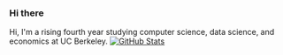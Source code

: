 ### Hi there

Hi, I'm a rising fourth year studying computer science, data science, and economics at UC Berkeley.
[![GitHub Stats](https://github-readme-stats-eta-five-94.vercel.app/api?username=ronyw7)](https://github.com/anuraghazra/github-readme-stats)
<!-- [![Top Langs](https://github-readme-stats-eta-five-94.vercel.app/api/top-langs/?username=ronyw7)](https://github.com/anuraghazra/github-readme-stats) -->
<!-- [![trophy](https://github-profile-trophy.vercel.app/?username=ronyw7)](https://github.com/ryo-ma/github-profile-trophy) -->
<!-- [![Top Langs](https://github-readme-stats.vercel.app/api/top-langs/?username=ronyw7)](https://github.com/anuraghazra/github-readme-stats) -->
